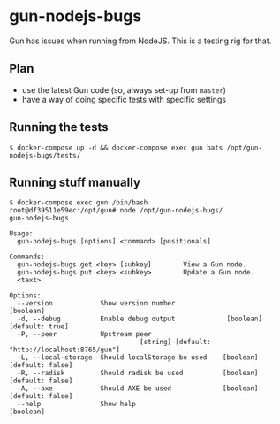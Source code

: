 # gun-nodejs-bugs
Gun has issues when running from NodeJS. This is a testing rig for that.

## Plan

 - use the latest Gun code (so, always set-up from `master`)
 - have a way of doing specific tests with specific settings

## Running the tests

```
$ docker-compose up -d && docker-compose exec gun bats /opt/gun-nodejs-bugs/tests/
```

## Running stuff manually

```
$ docker-compose exec gun /bin/bash
root@df39511e59ec:/opt/gun# node /opt/gun-nodejs-bugs/
gun-nodejs-bugs

Usage:
  gun-nodejs-bugs [options] <command> [positionals]

Commands:
  gun-nodejs-bugs get <key> [subkey]        View a Gun node.
  gun-nodejs-bugs put <key> <subkey>        Update a Gun node.
  <text>

Options:
  --version            Show version number                             [boolean]
  -d, --debug          Enable debug output             [boolean] [default: true]
  -P, --peer           Upstream peer
                                 [string] [default: "http://localhost:8765/gun"]
  -L, --local-storage  Should localStorage be used    [boolean] [default: false]
  -R, --radisk         Should radisk be used          [boolean] [default: false]
  -A, --axe            Should AXE be used             [boolean] [default: false]
  --help               Show help                                       [boolean]
```
